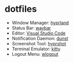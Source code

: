 # dotfiles

- Window Manager: [hyprland](https://hyprland.org/)
- Status Bar: [waybar](https://github.com/Alexays/Waybar)
- Editor: [Visual Studio Code](https://code.visualstudio.com/)
- Notification Daemon: [dunst](https://github.com/dunst-project/dunst)
- Screenshot Tool: [hyprshot](https://github.com/Gustash/hyprshot)
- Terminal Emulator: [kitty](https://sw.kovidgoyal.net/kitty/)
- Logout Menu: [wlogout](https://github.com/ArtsyMacaw/wlogout)